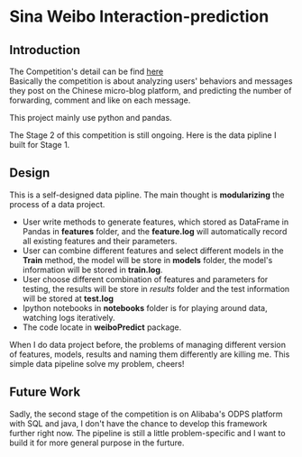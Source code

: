 # Sina Weibo Interaction-prediction
## Introduction
The Competition's detail can be find [here](http://tianchi.aliyun.com/competition/introduction.htm?spm=5176.100066.333.11.Til5AJ&raceId=5&_lang=en_US)  
Basically the competition is about analyzing users' behaviors and messages they post on the Chinese micro-blog platform, and predicting the number of forwarding, comment and like on each message.

This project mainly use python and pandas.

The Stage 2 of this competition is still ongoing. Here is the data pipline I built for Stage 1.

## Design
This is a self-designed data pipline. The main thought is **modularizing** the process of a data project. 
* User write methods to generate features, which stored as DataFrame in Pandas in **features** folder, and the **feature.log** will automatically record all existing features and their parameters. 
* User can combine different features and select different models in the **Train** method, the model will be store in **models** folder, the model's information will be stored in **train.log**.
* User choose different combination of features and parameters for testing, the results will be store in *results* folder and the test information will be stored at **test.log**
* Ipython notebooks in **notebooks** folder is for playing around data, watching logs iteratively.
* The code locate in **weiboPredict** package.

When I do data project before, the problems of managing different version of features, models, results and naming them differently are killing me. This simple data pipeline solve my problem, cheers!

## Future Work
Sadly, the second stage of the competition is on Alibaba's ODPS platform with SQL and java, I don't have the chance to develop this framework further right now. The pipeline is still a little problem-specific and I want to build it for more general purpose in the furture.

